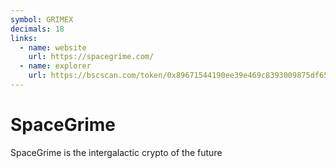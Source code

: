 ```yaml
---
symbol: GRIMEX
decimals: 18
links:
  - name: website
    url: https://spacegrime.com/
  - name: explorer
    url: https://bscscan.com/token/0x89671544190ee39e469c8393009875df6565457a
---
```


# SpaceGrime

SpaceGrime is the intergalactic crypto of the future
